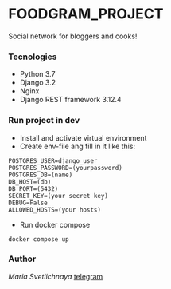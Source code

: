 # FOODGRAM_PROJECT
Social network for bloggers and cooks!

### Tecnologies
- Python 3.7
- Django 3.2
- Nginx
- Django REST framework 3.12.4

### Run project in dev
- Install and activate virtual environment
- Create env-file ang fill in it like this:
```
POSTGRES_USER=django_user
POSTGRES_PASSWORD=(yourpassword)
POSTGRES_DB=(name)
DB_HOST=(db)
DB_PORT=(5432)
SECRET_KEY=(your secret key)
DEBUG=False
ALLOWED_HOSTS=(your hosts)
``` 
- Run docker compose
```
docker compose up
``` 

### Author
*Maria Svetlichnaya*
[telegram](https://t.me/msvetlichnaya)